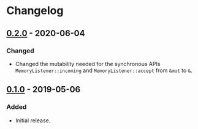 # Changelog

## [0.2.0] - 2020-06-04
### Changed
- Changed the mutability needed for the synchronous APIs `MemoryListener::incoming` and
  `MemoryListener::accept` from `&mut` to `&`.


## [0.1.0] - 2019-05-06
### Added
- Initial release.

[0.2.0]: https://github.com/bmwill/memory-socket/releases/tag/0.2.0
[0.1.0]: https://github.com/bmwill/memory-socket/releases/tag/0.1.0
